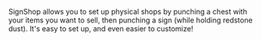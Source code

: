 SignShop allows you to set up physical shops by punching a chest with your items you want to sell, then punching a sign (while holding redstone dust). It's easy to set up, and even easier to customize!


